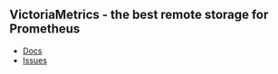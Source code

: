 ## VictoriaMetrics - the best remote storage for Prometheus

* [Docs](https://github.com/VictoriaMetrics/VictoriaMetrics/wiki)
* [Issues](https://github.com/VictoriaMetrics/VictoriaMetrics/issues)
